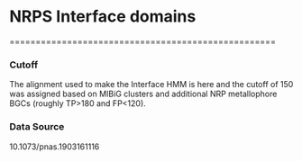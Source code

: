 # NRPS Interface domains
===================================================

### Cutoff
The alignment used to make the Interface HMM is here and the cutoff of 150 was
assigned based on MIBiG clusters and additional NRP metallophore BGCs (roughly TP>180 and FP<120).

### Data Source
10.1073/pnas.1903161116



